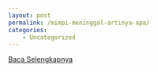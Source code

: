 ```yaml
---
layout: post
permalink: /mimpi-meninggal-artinya-apa/
categories:
    - Uncategorized
---
```


[Baca Selengkapnya](/07)